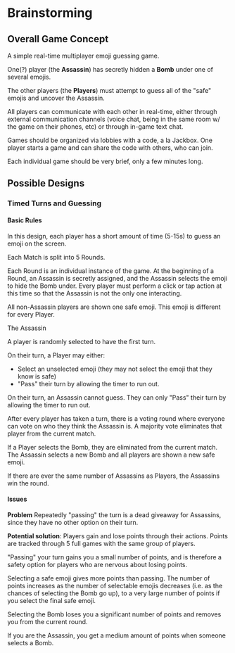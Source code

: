 # Brainstorming

## Overall Game Concept

A simple real-time multiplayer emoji guessing game.

One(?) player (the **Assassin**) has secretly hidden a **Bomb** under one of several emojis.

The other players (the **Players**) must attempt to guess all of the "safe" emojis and uncover the Assassin.

All players can communicate with each other in real-time, either through external communication channels (voice chat, being in the same room w/ the game on their phones, etc) or through in-game text chat.

Games should be organized via lobbies with a code, a la Jackbox. One player starts a game and can share the code with others, who can join.

Each individual game should be very brief, only a few minutes long.

## Possible Designs

### Timed Turns and Guessing

#### Basic Rules

In this design, each player has a short amount of time (5-15s) to guess an emoji on the screen.

Each Match is split into 5 Rounds.

Each Round is an individual instance of the game. At the beginning of a Round, an Assassin is secretly assigned, and the Assassin selects the emoji to hide the Bomb under. Every player must perform a click or tap action at this time so that the Assassin is not the only one interacting.

All non-Assassin players are shown one safe emoji. This emoji is different for every Player.

The Assassin 

A player is randomly selected to have the first turn.

On their turn, a Player may either:
  - Select an unselected emoji (they may not select the emoji that they know is safe)
  - "Pass" their turn by allowing the timer to run out.

On their turn, an Assassin cannot guess. They can only "Pass" their turn by allowing the timer to run out.

After every player has taken a turn, there is a voting round where everyone can vote on who they think the Assassin is. A majority vote eliminates that player from the current match.

If a Player selects the Bomb, they are eliminated from the current match. The Assassin selects a new Bomb and all players are shown a new safe emoji.

If there are ever the same number of Assassins as Players, the Assassins win the round.

#### Issues

**Problem** Repeatedly "passing" the turn is a dead giveaway for Assassins, since they have no other option on their turn.

**Potential solution**: Players gain and lose points through their actions. Points are tracked through 5 full games with the same group of players.

"Passing" your turn gains you a small number of points, and is therefore a safety option for players who are nervous about losing points.

Selecting a safe emoji gives more points than passing. The number of points increases as the number of selectable emojis decreases (i.e. as the chances of selecting the Bomb go up), to a very large number of points if you select the final safe emoji.

Selecting the Bomb loses you a significant number of points and removes you from the current round.

If you are the Assassin, you get a medium amount of points when someone selects a Bomb.